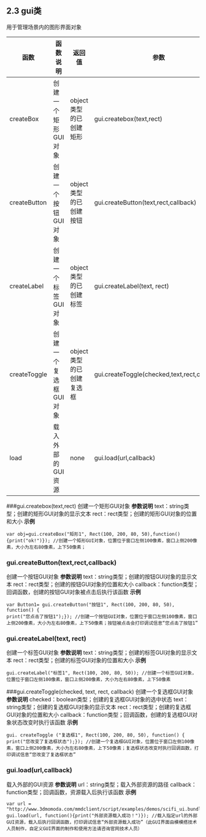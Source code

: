 ## 2.3 	gui类
用于管理场景内的图形界面对象

|函数|函数说明|返回值|参数
|-------|--------------|-------|----|
|createBox|创建一个矩形GUI对象|object类型的已创建矩形|gui.createbox(text,rect)
|createButton|创建一个按钮GUI对象|object类型的已创建按钮|gui.createButton(text,rect,callback)
|createLabel|创建一个标签GUI对象|object类型的已创建标签|gui.createLabel(text, rect)
|createToggle|创建一个复选框GUI对象|object类型的已创建复选框|gui.createToggle(checked,text,rect,callback)
|load|载入外部的GUI资源|none|gui.load(url,callback)

###gui.createbox(text,rect)
创建一个矩形GUI对象
**参数说明**
text：string类型；创建的矩形GUI对象的显示文本
rect：rect类型；创建的矩形GUI对象的位置和大小
**示例**


```
var obj=gui.createBox("矩形1", Rect(100, 200, 80, 50),function(){print("ok!")}); //创建一个矩形GUI对象，位置位于窗口左侧100像素，窗口上侧200像素，大小为左右80像素，上下50像素；
```


### gui.createButton(text,rect,callback)
创建一个按钮GUI对象
**参数说明**
text：string类型；创建的按钮GUI对象的显示文本
rect：rect类型；创建的按钮GUI对象的位置和大小
callback：function类型；回调函数，创建的按钮GUI对象被点击后执行该函数
**示例**


```
var Button1= gui.createButton("按钮1", Rect(100, 200, 80, 50), function() {
print("您点击了按钮1");}); //创建一个按钮GUI对象，位置位于窗口左侧100像素，窗口上侧200像素，大小为左右80像素，上下50像素；按钮被点击会打印调试信息“您点击了按钮1”
```


### gui.createLabel(text, rect)
创建一个标签GUI对象
**参数说明**
text：string类型；创建的标签GUI对象的显示文本
rect：rect类型；创建的标签GUI对象的位置和大小
**示例**


```
gui.createLabel("标签1", Rect(100, 200, 80, 50)); //创建一个标签GUI对象，位置位于窗口左侧100像素，窗口上侧200像素，大小为左右80像素，上下50像素
```


###gui.createToggle(checked, text, rect, callback)
创建一个复选框GUI对象
**参数说明**
checked：boolean类型；创建的复选框GUI对象的选中状态
text：string类型；创建的复选框GUI对象的显示文本
rect：rect类型；创建的复选框GUI对象的位置和大小
callback：function类型；回调函数，创建的复选框GUI对象状态改变时执行该函数
**示例**


```
gui. createToggle ("复选框1", Rect(100, 200, 80, 50), function() {
print("您改变了复选框状态");}); //创建一个复选框GUI对象，位置位于窗口左侧100像素，窗口上侧200像素，大小为左右80像素，上下50像素；复选框状态改变时执行回调函数，打印调试信息“您改变了复选框状态”
```


### gui.load(url,callback)
载入外部的GUI资源
**参数说明**
url：string类型；载入外部资源的路径
callback：function类型；回调函数，资源载入后执行该函数
**示例**


```
var url = "http://www.3dmomoda.com/mmdclient/script/examples/demos/scifi_ui.bundle"
gui.load(url, function(){print("外部资源载入成功！")}); //载入指定url的外部GUI资源，载入后执行回调函数，打印调试信息“外部资源载入成功”（此GUI界面由模模搭技术人员制作，自定义GUI界面的制作和使用方法请咨询官网技术人员）
```

